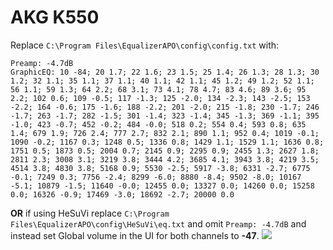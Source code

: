 # AKG K550
Replace `C:\Program Files\EqualizerAPO\config\config.txt` with:
```
Preamp: -4.7dB
GraphicEQ: 10 -84; 20 1.7; 22 1.6; 23 1.5; 25 1.4; 26 1.3; 28 1.3; 30 1.2; 32 1.1; 35 1.1; 37 1.1; 40 1.1; 42 1.1; 45 1.2; 49 1.2; 52 1.1; 56 1.1; 59 1.3; 64 2.2; 68 3.1; 73 4.1; 78 4.7; 83 4.6; 89 3.6; 95 2.2; 102 0.6; 109 -0.5; 117 -1.3; 125 -2.0; 134 -2.3; 143 -2.5; 153 -2.2; 164 -0.6; 175 -1.6; 188 -2.2; 201 -2.0; 215 -1.8; 230 -1.7; 246 -1.7; 263 -1.7; 282 -1.5; 301 -1.4; 323 -1.4; 345 -1.3; 369 -1.1; 395 -1.0; 423 -0.7; 452 -0.2; 484 -0.0; 518 0.2; 554 0.4; 593 0.8; 635 1.4; 679 1.9; 726 2.4; 777 2.7; 832 2.1; 890 1.1; 952 0.4; 1019 -0.1; 1090 -0.2; 1167 0.3; 1248 0.5; 1336 0.8; 1429 1.1; 1529 1.1; 1636 0.8; 1751 0.5; 1873 0.5; 2004 0.7; 2145 0.9; 2295 0.9; 2455 1.3; 2627 1.8; 2811 2.3; 3008 3.1; 3219 3.8; 3444 4.2; 3685 4.1; 3943 3.8; 4219 3.5; 4514 3.8; 4830 3.8; 5168 0.9; 5530 -2.5; 5917 -3.8; 6331 -2.7; 6775 -0.1; 7249 0.3; 7756 -2.4; 8299 -6.0; 8880 -8.4; 9502 -8.0; 10167 -5.1; 10879 -1.5; 11640 -0.0; 12455 0.0; 13327 0.0; 14260 0.0; 15258 0.0; 16326 -0.9; 17469 -3.0; 18692 -2.7; 20000 0.0
```
**OR** if using HeSuVi replace `C:\Program Files\EqualizerAPO\config\HeSuVi\eq.txt` and omit `Preamp: -4.7dB` and instead set Global volume in the UI for both channels to **-47**.
![](https://raw.githubusercontent.com/jaakkopasanen/AutoEq/master/results/Sonoma%20Model%20One/innerfidelity/onear/AKG%20K550/AKG%20K550.png)